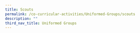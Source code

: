 ```yaml
---
title: Scouts
permalink: /co-curricular-activities/Uniformed-Groups/scouts
description: ""
third_nav_title: Uniformed Groups
---
```

